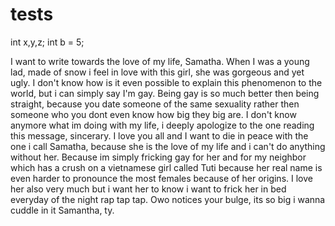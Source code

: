 # tests

int x,y,z;
int b = 5;









I want to write towards the love of my life, Samatha. When I was a young lad, made of snow i feel in love with this girl, she was gorgeous and yet ugly. I don't know how is it even possible to explain this phenomenon to the world, but i can simply say I'm gay. Being gay is so much better then being straight, because you date someone of the same sexuality rather then someone who you dont even know how big they big are. I don't know anymore what im doing with my life, i deeply apologize to the one reading this message, sincerary. I love you all and I want to die in peace with the one i call Samatha, because she is the love of my life and i can't do anything without her. Because im simply fricking gay for her and for my neighbor which has a crush on a vietnamese girl called Tuti because her real name is even harder to pronounce the most females because of her origins. I love her also very much but i want her to know i want to frick her in bed everyday of the night rap tap tap. Owo notices your bulge, its so big i wanna cuddle in it Samantha, ty.
